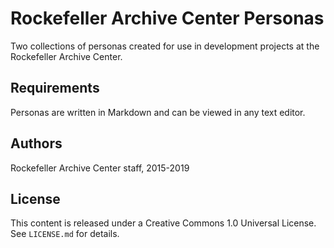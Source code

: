 # Rockefeller Archive Center Personas

Two collections of personas created for use in development projects at the Rockefeller Archive Center.

## Requirements

Personas are written in Markdown and can be viewed in any text editor.

## Authors

Rockefeller Archive Center staff, 2015-2019

## License

This content is released under a Creative Commons 1.0 Universal License. See `LICENSE.md` for details.
